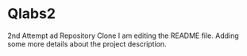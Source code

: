 # Qlabs2
2nd Attempt ad Repository Clone
I am editing the README file. Adding some more details about the project description.

